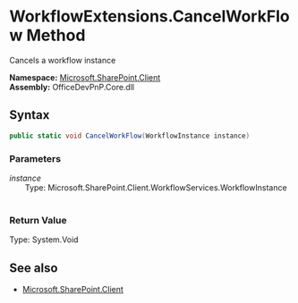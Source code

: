 # WorkflowExtensions.CancelWorkFlow Method  
Cancels a workflow instance  

**Namespace:** [Microsoft.SharePoint.Client](Microsoft.SharePoint.Client.md)  
**Assembly:** OfficeDevPnP.Core.dll  
## Syntax
```C#
public static void CancelWorkFlow(WorkflowInstance instance)
```
### Parameters
*instance*  
&emsp;&emsp;Type: Microsoft.SharePoint.Client.WorkflowServices.WorkflowInstance  
&emsp;&emsp;  
  
### Return Value
Type: System.Void  

## See also
- [Microsoft.SharePoint.Client](Microsoft.SharePoint.Client.md)
